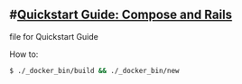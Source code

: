 #[Quickstart Guide: Compose and Rails](https://docs.docker.com/compose/rails/)
--------------------------------

file for Quickstart Guide

How to:

```sh
$ ./_docker_bin/build && ./_docker_bin/new
```
